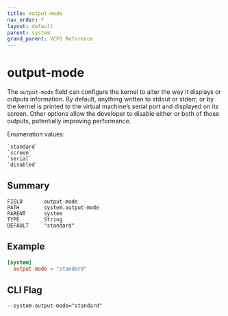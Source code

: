 ```yaml
---
title: output-mode
nav_order: 7
layout: default
parent: system
grand_parent: VCFG Reference
---
```


# output-mode

The `output-mode` field can configure the kernel to alter the way it displays or outputs information. By default, anything written to stdout or stderr, or by the kernel is printed to the virtual machine’s serial port and displayed on its screen. Other options allow the developer to disable either or both of those outputs, potentially improving performance.

Enumeration values:

    `standard`
    `screen`
    `serial`
    `disabled`

## Summary

```
FIELD       output-mode
PATH        system.output-mode
PARENT      system
TYPE        String
DEFAULT     "standard"
```

## Example

```toml
[system]
  output-mode = "standard"
```

## CLI Flag

```
--system.output-mode="standard"
```
